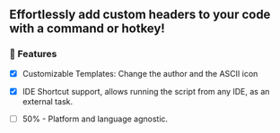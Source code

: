 ## Effortlessly add custom headers to your code with a command or hotkey!

### 📖 Features
- [x] Customizable Templates: Change the author and the ASCII icon

- [x] IDE Shortcut support, allows running the script from any IDE, as an external task.

- [ ] 50% - Platform and language agnostic.
